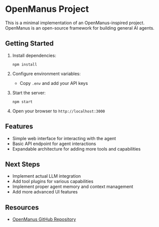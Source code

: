 # OpenManus Project

This is a minimal implementation of an OpenManus-inspired project. OpenManus is an open-source framework for building general AI agents.

## Getting Started

1. Install dependencies:
   ```
   npm install
   ```

2. Configure environment variables:
   - Copy `.env` and add your API keys

3. Start the server:
   ```
   npm start
   ```

4. Open your browser to `http://localhost:3000`

## Features

- Simple web interface for interacting with the agent
- Basic API endpoint for agent interactions
- Expandable architecture for adding more tools and capabilities

## Next Steps

- Implement actual LLM integration
- Add tool plugins for various capabilities
- Implement proper agent memory and context management
- Add more advanced UI features

## Resources

- [OpenManus GitHub Repository](https://github.com/FoundationAgents/OpenManus)